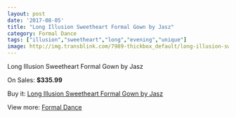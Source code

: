 ```yaml
---
layout: post
date: '2017-08-05'
title: "Long Illusion Sweetheart Formal Gown by Jasz"
category: Formal Dance
tags: ["illusion","sweetheart","long","evening","unique"]
image: http://img.transblink.com/7989-thickbox_default/long-illusion-sweetheart-formal-gown-by-jasz.jpg
---
```

Long Illusion Sweetheart Formal Gown by Jasz

On Sales: **$335.99**
<a href="https://www.transblink.com/en/formal-dance/2597-long-illusion-sweetheart-formal-gown-by-jasz.html"><amp-img layout="responsive" width="600" height="600" src="//img.transblink.com/7989-thickbox_default/long-illusion-sweetheart-formal-gown-by-jasz.jpg" alt="Long Illusion Sweetheart Formal Gown by Jasz 0" /></a>
<a href="https://www.transblink.com/en/formal-dance/2597-long-illusion-sweetheart-formal-gown-by-jasz.html"><amp-img layout="responsive" width="600" height="600" src="//img.transblink.com/7990-thickbox_default/long-illusion-sweetheart-formal-gown-by-jasz.jpg" alt="Long Illusion Sweetheart Formal Gown by Jasz 1" /></a>

Buy it: [Long Illusion Sweetheart Formal Gown by Jasz](https://www.transblink.com/en/formal-dance/2597-long-illusion-sweetheart-formal-gown-by-jasz.html "Long Illusion Sweetheart Formal Gown by Jasz")

View more: [Formal Dance](https://www.transblink.com/en/6-formal-dance "Formal Dance")